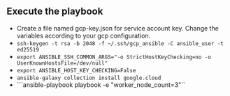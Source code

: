 ## Execute the playbook
* Create a file named gcp-key.json for service account key. Change the variables according to your gcp configuration.
* ```ssh-keygen -t rsa -b 2048 -f ~/.ssh/gcp_ansible -C ansible_user -t ed25519```
* ```export ANSIBLE_SSH_COMMON_ARGS="-o StrictHostKeyChecking=no -o UserKnownHostsFile=/dev/null"```
* ```export ANSIBLE_HOST_KEY_CHECKING=False```
* ```ansible-galaxy collection install google.cloud```
* ```ansible-playbook playbook -e "worker_node_count=3"``